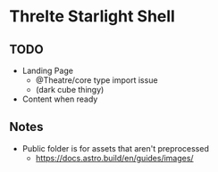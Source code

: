 # Threlte Starlight Shell

## TODO

- Landing Page
  - @Theatre/core type import issue
  - (dark cube thingy)
- Content when ready

## Notes

- Public folder is for assets that aren't preprocessed
  - https://docs.astro.build/en/guides/images/
